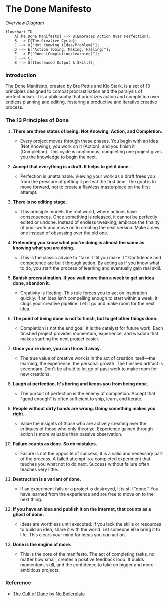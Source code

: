 # The Done Manifesto

_Overview Diagram_

```mermaid
flowchart TD
    A[The Done Manifesto] --> B(Embraces Action Over Perfection);
    B --> C{The Creative Cycle};
    C --> D["Not Knowing (Idea/Problem)"];
    D --> E["Action (Doing, Making, Failing)"];
    E --> F["Done (Completion/Learning)"];
    F --> C;
    B --> G((Increased Output & Skill));
```

### Introduction

The Done Manifesto, created by Bre Pettis and Kio Stark, is a set of 13 principles designed to combat procrastination and the paralysis of perfectionism. It is a philosophy that prioritizes action and completion over endless planning and editing, fostering a productive and iterative creative process.

### The 13 Principles of Done

1.  **There are three states of being: Not Knowing, Action, and Completion.**
    - Every project moves through these phases. You begin with an idea (Not Knowing), you work on it (Action), and you finish it (Completion). This cycle is continuous; completing one project gives you the knowledge to begin the next.

2.  **Accept that everything is a draft. It helps to get it done.**
    - Perfection is unattainable. Viewing your work as a draft frees you from the pressure of getting it perfect the first time. The goal is to move forward, not to create a flawless masterpiece on the first attempt.

3.  **There is no editing stage.**
    - This principle models the real world, where actions have consequences. Once something is released, it cannot be perfectly edited or undone. Instead of endless tweaking, embrace the finality of your work and move on to creating the next version. Make a new one instead of obsessing over the old one.

4.  **Pretending you know what you're doing is almost the same as knowing what you are doing.**
    - This is the classic advice to "fake it 'til you make it." Confidence and competence are built through action. By acting as if you know what to do, you start the process of learning and eventually gain real skill.

5.  **Banish procrastination. If you wait more than a week to get an idea done, abandon it.**
    - Creativity is fleeting. This rule forces you to act on inspiration quickly. If an idea isn't compelling enough to start within a week, it clogs your creative pipeline. Let it go and make room for the next idea.

6.  **The point of being done is not to finish, but to get other things done.**
    - Completion is not the end goal; it is the catalyst for future work. Each finished project provides momentum, experience, and wisdom that makes starting the next project easier.

7.  **Once you're done, you can throw it away.**
    - The true value of creative work is in the act of creation itself—the learning, the experience, the personal growth. The finished artifact is secondary. Don't be afraid to let go of past work to make room for new creations.

8.  **Laugh at perfection. It's boring and keeps you from being done.**
    - The pursuit of perfection is the enemy of completion. Accept that "good enough" is often sufficient to ship, learn, and iterate.

9.  **People without dirty hands are wrong. Doing something makes you right.**
    - Value the insights of those who are actively creating over the critiques of those who only theorize. Experience gained through action is more valuable than passive observation.

10. **Failure counts as done. So do mistakes.**
    - Failure is not the opposite of success; it is a valid and necessary part of the process. A failed attempt is a completed experiment that teaches you what not to do next. Success without failure often teaches very little.

11. **Destruction is a variant of done.**
    - If an experiment fails or a project is destroyed, it is still "done." You have learned from the experience and are free to move on to the next thing.

12. **If you have an idea and publish it on the internet, that counts as a ghost of done.**
    - Ideas are worthless until executed. If you lack the skills or resources to build an idea, share it with the world. Let someone else bring it to life. This clears your mind for ideas you _can_ act on.

13. **Done is the engine of more.**
    - This is the core of the manifesto. The act of completing tasks, no matter how small, creates a positive feedback loop. It builds momentum, skill, and the confidence to take on bigger and more ambitious projects.

### Reference

- [The Cult of Done](https://www.youtube.com/watch?v=bJQj1uKtnus) by [No Boilerplate](https://www.youtube.com/@noboilerplate)
